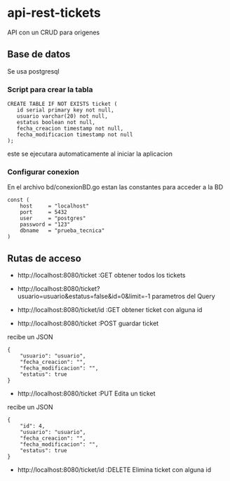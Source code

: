 # api-rest-tickets
API con un CRUD para origenes


## Base de datos
Se usa postgresql

### Script para crear la tabla
```shell
CREATE TABLE IF NOT EXISTS ticket (
   id serial primary key not null,
   usuario varchar(20) not null,
   estatus boolean not null,
   fecha_creacion timestamp not null,
   fecha_modificacion timestamp not null
);
```
este se ejecutara automaticamente al iniciar la aplicacion

### Configurar conexion
En el archivo bd/conexionBD.go estan las constantes para acceder a la BD
    
```shell
const (
	host     = "localhost"
	port     = 5432
	user     = "postgres"
	password = "123"
	dbname   = "prueba_tecnica"
)
```



## Rutas de acceso
* http://localhost:8080/ticket :GET obtener todos los tickets

* http://localhost:8080/ticket?usuario=usuario&estatus=false&id=0&limit=-1  parametros del Query

* http://localhost:8080/ticket/id :GET obtener ticket con alguna id

* http://localhost:8080/ticket  :POST guardar ticket 

recibe un JSON
```shell
{
    "usuario": "usuario",
    "fecha_creacion": "",
    "fecha_modificacion": "",
    "estatus": true
}
```

* http://localhost:8080/ticket  :PUT Edita un ticket 

recibe un JSON
```shell
{
    "id": 4,
    "usuario": "usuario",
    "fecha_creacion": "",
    "fecha_modificacion": "",
    "estatus": true
}
````
 * http://localhost:8080/ticket/id :DELETE Elimina ticket con alguna id

